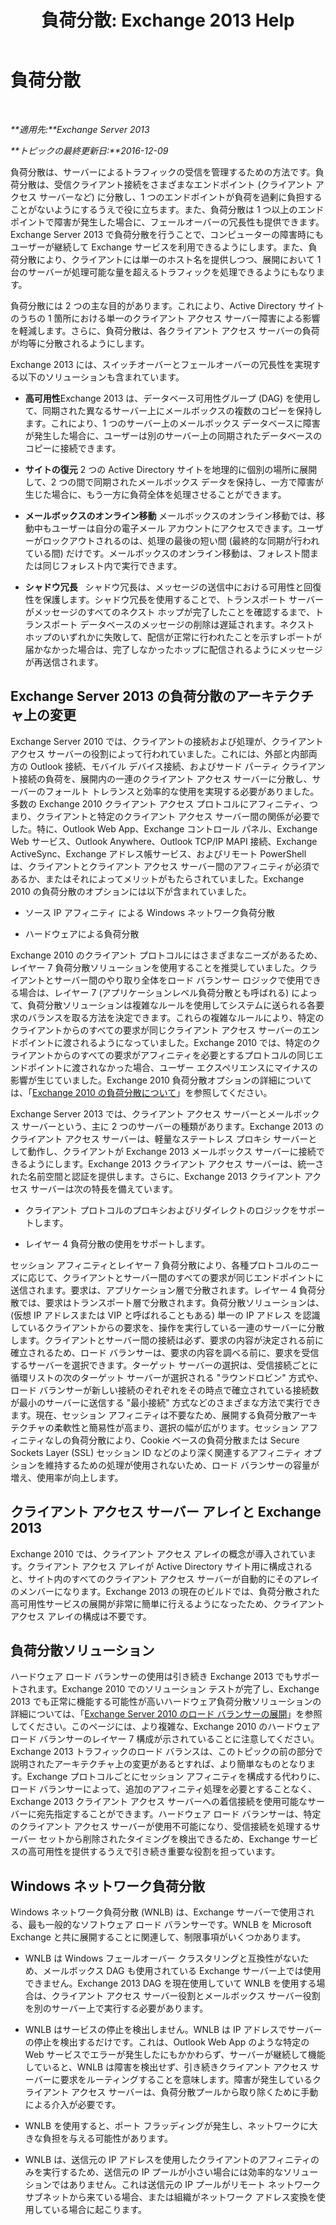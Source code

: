 ﻿---
title: '負荷分散: Exchange 2013 Help'
TOCTitle: 負荷分散
ms:assetid: f572c193-6f3a-400e-9085-a9d3e5e18c59
ms:mtpsurl: https://technet.microsoft.com/ja-jp/library/JJ898588(v=EXCHG.150)
ms:contentKeyID: 51407603
ms.date: 04/24/2018
mtps_version: v=EXCHG.150
ms.translationtype: HT
---

# 負荷分散

 

_**適用先:**Exchange Server 2013_

_**トピックの最終更新日:**2016-12-09_

負荷分散は、サーバーによるトラフィックの受信を管理するための方法です。負荷分散は、受信クライアント接続をさまざまなエンドポイント (クライアント アクセス サーバーなど) に分散し、1 つのエンドポイントが負荷を過剰に負担することがないようにするうえで役に立ちます。また、負荷分散は 1 つ以上のエンドポイントで障害が発生した場合に、フェールオーバーの冗長性も提供できます。Exchange Server 2013 で負荷分散を行うことで、コンピューターの障害時にもユーザーが継続して Exchange サービスを利用できるようにします。また、負荷分散により、クライアントには単一のホスト名を提供しつつ、展開において 1 台のサーバーが処理可能な量を超えるトラフィックを処理できるようにもなります。

負荷分散には 2 つの主な目的があります。これにより、Active Directory サイトのうちの 1 箇所における単一のクライアント アクセス サーバー障害による影響を軽減します。さらに、負荷分散は、各クライアント アクセス サーバーの負荷が均等に分散されるようにします。

Exchange 2013 には、スイッチオーバーとフェールオーバーの冗長性を実現する以下のソリューションも含まれています。

  - **高可用性**Exchange 2013 は、データベース可用性グループ (DAG) を使用して、同期された異なるサーバー上にメールボックスの複数のコピーを保持します。これにより、1 つのサーバー上のメールボックス データベースに障害が発生した場合に、ユーザーは別のサーバー上の同期されたデータベースのコピーに接続できます。

  - **サイトの復元** 2 つの Active Directory サイトを地理的に個別の場所に展開して、2 つの間で同期されたメールボックス データを保持し、一方で障害が生じた場合に、もう一方に負荷全体を処理させることができます。

  - **メールボックスのオンライン移動** メールボックスのオンライン移動では、移動中もユーザーは自分の電子メール アカウントにアクセスできます。ユーザーがロックアウトされるのは、処理の最後の短い間 (最終的な同期が行われている間) だけです。メールボックスのオンライン移動は、フォレスト間または同じフォレスト内で実行できます。

  - **シャドウ冗長**   シャドウ冗長は、メッセージの送信中における可用性と回復性を保護します。シャドウ冗長を使用することで、トランスポート サーバーがメッセージのすべてのネクスト ホップが完了したことを確認するまで、トランスポート データベースのメッセージの削除は遅延されます。ネクスト ホップのいずれかに失敗して、配信が正常に行われたことを示すレポートが届かなかった場合は、完了しなかったホップに配信されるようにメッセージが再送信されます。

## Exchange Server 2013 の負荷分散のアーキテクチャ上の変更

Exchange Server 2010 では、クライアントの接続および処理が、クライアント アクセス サーバーの役割によって行われていました。これには、外部と内部両方の Outlook 接続、モバイル デバイス接続、およびサード パーティ クライアント接続の負荷を、展開内の一連のクライアント アクセス サーバーに分散し、サーバーのフォールト トレランスと効率的な使用を実現する必要がありました。多数の Exchange 2010 クライアント アクセス プロトコルにアフィニティ、つまり、クライアントと特定のクライアント アクセス サーバー間の関係が必要でした。特に、Outlook Web App、Exchange コントロール パネル、Exchange Web サービス、Outlook Anywhere、Outlook TCP/IP MAPI 接続、Exchange ActiveSync、Exchange アドレス帳サービス、およびリモート PowerShell は、クライアントとクライアント アクセス サーバー間のアフィニティが必須であるか、またはそれによってメリットがもたらされていました。Exchange 2010 の負荷分散のオプションには以下が含まれていました。

  - ソース IP アフィニティ による Windows ネットワーク負荷分散

  - ハードウェアによる負荷分散

Exchange 2010 のクライアント プロトコルにはさまざまなニーズがあるため、レイヤー 7 負荷分散ソリューションを使用することを推奨していました。クライアントとサーバー間のやり取り全体をロード バランサー ロジックで使用できる場合は、レイヤー 7 (アプリケーションレベル負荷分散とも呼ばれる) によって、負荷分散ソリューションは複雑なルールを使用してシステムに送られる各要求のバランスを取る方法を決定できます。これらの複雑なルールにより、特定のクライアントからのすべての要求が同じクライアント アクセス サーバーのエンドポイントに渡されるようになっていました。Exchange 2010 では、特定のクライアントからのすべての要求がアフィニティを必要とするプロトコルの同じエンドポイントに渡されなかった場合、ユーザー エクスペリエンスにマイナスの影響が生じていました。Exchange 2010 負荷分散オプションの詳細については、「[Exchange 2010 の負荷分散について](https://go.microsoft.com/fwlink/p/?linkid=196447)」を参照してください。

Exchange Server 2013 では、クライアント アクセス サーバーとメールボックス サーバーという、主に 2 つのサーバーの種類があります。Exchange 2013 のクライアント アクセス サーバーは、軽量なステートレス プロキシ サーバーとして動作し、クライアントが Exchange 2013 メールボックス サーバーに接続できるようにします。Exchange 2013 クライアント アクセス サーバーは、統一された名前空間と認証を提供します。さらに、Exchange 2013 クライアント アクセス サーバーは次の特長を備えています。

  - クライアント プロトコルのプロキシおよびリダイレクトのロジックをサポートします。

  - レイヤー 4 負荷分散の使用をサポートします。

セッション アフィニティとレイヤー 7 負荷分散により、各種プロトコルのニーズに応じて、クライアントとサーバー間のすべての要求が同じエンドポイントに送信されます。要求は、アプリケーション層で分散されます。レイヤー 4 負荷分散では、要求はトランスポート層で分散されます。負荷分散ソリューションは、(仮想 IP アドレスまたは VIP と呼ばれることもある) 単一の IP アドレス を認識しているクライアントからの要求を、操作を実行している一連のサーバーに分散します。クライアントとサーバー間の接続は必ず、要求の内容が決定される前に確立されるため、ロード バランサーは、要求の内容を調べる前に、要求を受信するサーバーを選択できます。ターゲット サーバーの選択は、受信接続ごとに循環リストの次のターゲット サーバーが選択される "ラウンドロビン" 方式や、ロード バランサーが新しい接続のぞれぞれをその時点で確立されている接続数が最小のサーバーに送信する "最小接続" 方式などのさまざまな方法で実行できます。現在、セッション アフィニティは不要なため、展開する負荷分散アーキテクチャの柔軟性と簡易性が高まり、選択の幅が広がります。セッション アフィニティなしの負荷分散により、Cookie ベースの負荷分散または Secure Sockets Layer (SSL) セッション ID などのより深く関連するアフィニティ オプションを維持するための処理が使用されないため、ロード バランサーの容量が増え、使用率が向上します。

## クライアント アクセス サーバー アレイと Exchange 2013

Exchange 2010 では、クライアント アクセス アレイの概念が導入されています。クライアント アクセス アレイが Active Directory サイト用に構成されると、サイト内のすべてのクライアント アクセス サーバーが自動的にそのアレイのメンバーになります。Exchange 2013 の現在のビルドでは、負荷分散された高可用性サービスの展開が非常に簡単に行えるようになったため、クライアント アクセス アレイの構成は不要です。

## 負荷分散ソリューション

ハードウェア ロード バランサーの使用は引き続き Exchange 2013 でもサポートされます。Exchange 2010 でのソリューション テストが完了し、Exchange 2013 でも正常に機能する可能性が高いハードウェア負荷分散ソリューションの詳細については、「[Exchange Server 2010 のロード バランサーの展開](https://go.microsoft.com/fwlink/p/?linkid=261834)」を参照してください。このページには、より複雑な、Exchange 2010 のハードウェア ロード バランサーのレイヤー 7 構成が示されていることに注意してください。Exchange 2013 トラフィックのロード バランスは、このトピックの前の部分で説明されたアーキテクチャ上の変更があるとすれば、より簡単なものとなります。Exchange プロトコルごとにセッション アフィニティを構成する代わりに、ロード バランサーによって、追加のアフィニティ処理を必要とすることなく、Exchange 2013 クライアント アクセス サーバーへの着信接続を使用可能なサーバーに宛先指定することができます。ハードウェア ロード バランサーは、特定のクライアント アクセス サーバーが使用不可能になり、受信接続を処理するサーバー セットから削除されたタイミングを検出できるため、Exchange サービスの高可用性を提供するうえで引き続き重要な役割を担っています。

## Windows ネットワーク負荷分散

Windows ネットワーク負荷分散 (WNLB) は、Exchange サーバーで使用される、最も一般的なソフトウェア ロード バランサーです。WNLB を Microsoft Exchange と共に展開することに関連して、制限事項がいくつかあります。

  - WNLB は Windows フェールオーバー クラスタリングと互換性がないため、メールボックス DAG も使用されている Exchange サーバー上では使用できません。Exchange 2013 DAG を現在使用していて WNLB を使用する場合は、クライアント アクセス サーバー役割とメールボックス サーバー役割を別のサーバー上で実行する必要があります。

  - WNLB はサービスの停止を検出しません。WNLB は IP アドレスでサーバーの停止を検出するだけです。これは、Outlook Web App のような特定の Web サービスでエラーが発生したにもかかわらず、サーバーが継続して機能していると、WNLB は障害を検出せず、引き続きクライアント アクセス サーバーに要求をルーティングすることを意味します。障害が発生しているクライアント アクセス サーバーは、負荷分散プールから取り除くために手動による介入が必要です。

  - WNLB を使用すると、ポート フラッディングが発生し、ネットワークに大きな負担を与える可能性があります。

  - WNLB は、送信元の IP アドレスを使用したクライアントのアフィニティのみを実行するため、送信元の IP プールが小さい場合には効率的なソリューションではありません。これは送信元の IP プールがリモート ネットワーク サブネットから来ている場合、または組織がネットワーク アドレス変換を使用している場合に起こります。

